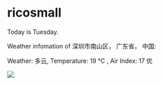 # ricosmall

Today is Tuesday.

Weather infomation of 深圳市南山区， 广东省， 中国: 

Weather: 多云, Temperature: 19 ℃ , Air Index: 17 优

<img src="https://github-readme-stats.vercel.app/api?username=ricosmall&show_icons=true" />
